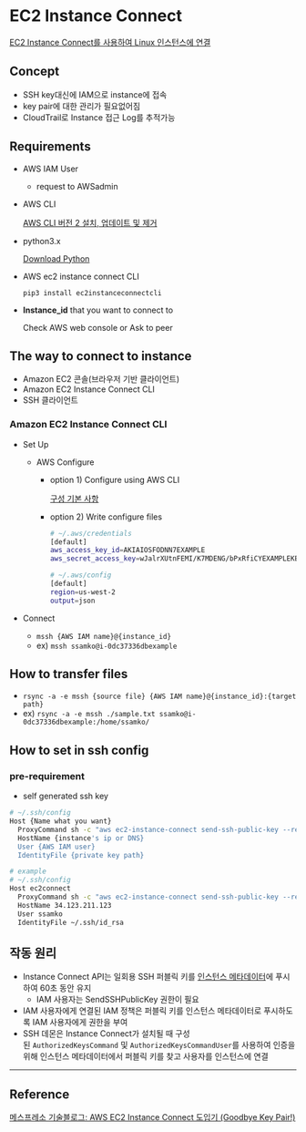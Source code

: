 # EC2 Instance Connect

[EC2 Instance Connect를 사용하여 Linux 인스턴스에 연결](https://docs.aws.amazon.com/ko_kr/AWSEC2/latest/UserGuide/Connect-using-EC2-Instance-Connect.html)

## Concept

- SSH key대신에 IAM으로 instance에 접속
- key pair에 대한 관리가 필요없어짐
- CloudTrail로 Instance 접근 Log를 추적가능

## Requirements

- AWS IAM User
  - request to AWSadmin
- AWS CLI

    [AWS CLI 버전 2 설치, 업데이트 및 제거](https://docs.aws.amazon.com/ko_kr/cli/latest/userguide/install-cliv2.html)

- python3.x

    [Download Python](https://www.python.org/downloads/)

- AWS ec2 instance connect CLI

    `pip3 install ec2instanceconnectcli`

- **Instance_id** that you want to connect to

    Check AWS web console or Ask to peer

## The way to connect to instance

- Amazon EC2 콘솔(브라우저 기반 클라이언트)
- Amazon EC2 Instance Connect CLI
- SSH 클라이언트

### Amazon EC2 Instance Connect CLI

- Set Up
  - AWS Configure
    - option 1) Configure using AWS CLI

      [구성 기본 사항](https://docs.aws.amazon.com/ko_kr/cli/latest/userguide/cli-configure-quickstart.html#cli-configure-quickstart-config)

    - option 2) Write configure files

      ```bash
      # ~/.aws/credentials
      [default]
      aws_access_key_id=AKIAIOSFODNN7EXAMPLE
      aws_secret_access_key=wJalrXUtnFEMI/K7MDENG/bPxRfiCYEXAMPLEKEY
      ```

      ```bash
      # ~/.aws/config
      [default]
      region=us-west-2
      output=json
      ```

- Connect
  - `mssh {AWS IAM name}@{instance_id}`
  - ex) `mssh ssamko@i-0dc37336dbexample`

## How to transfer files

- `rsync -a -e mssh {source file} {AWS IAM name}@{instance_id}:{target path}`
- ex) `rsync -a -e mssh ./sample.txt ssamko@i-0dc37336dbexample:/home/ssamko/`

## How to set in ssh config

### pre-requirement

- self generated ssh key

```bash
# ~/.ssh/config
Host {Name what you want}
  ProxyCommand sh -c "aws ec2-instance-connect send-ssh-public-key --region us-west-2 --availability-zone {us-west-2c}  --instance-id {instance id} --instance-os-user {AWS IAM user} --ssh-public-key file://{public key path}; /usr/bin/nc %h %p"
  HostName {instance's ip or DNS}
  User {AWS IAM user}
  IdentityFile {private key path}
```

```bash
# example
# ~/.ssh/config
Host ec2connect
  ProxyCommand sh -c "aws ec2-instance-connect send-ssh-public-key --region us-west-2 --availability-zone us-west-2c  --instance-id i-0dc37336dbexample --instance-os-user eunsub --ssh-public-key file://~/.ssh/id_rsa.pub; /usr/bin/nc %h %p"
  HostName 34.123.211.123
  User ssamko
  IdentityFile ~/.ssh/id_rsa
```

## 작동 원리

- Instance Connect API는 일회용 SSH 퍼블릭 키를 [인스턴스 메타데이터](https://docs.aws.amazon.com/ko_kr/AWSEC2/latest/UserGuide/ec2-instance-metadata.html)에 푸시하여 60초 동안 유지
  - IAM 사용자는 SendSSHPublicKey 권한이 필요
- IAM 사용자에게 연결된 IAM 정책은 퍼블릭 키를 인스턴스 메타데이터로 푸시하도록 IAM 사용자에게 권한을 부여
- SSH 데몬은 Instance Connect가 설치될 때 구성된 `AuthorizedKeysCommand` 및 `AuthorizedKeysCommandUser`를 사용하여 인증을 위해 인스턴스 메타데이터에서 퍼블릭 키를 찾고 사용자를 인스턴스에 연결

---

## Reference

[메스프레소 기술블로그: AWS EC2 Instance Connect 도입기 (Goodbye Key Pair!)](https://blog.mathpresso.com/aws-ec2-instance-connect-%EB%8F%84%EC%9E%85%EA%B8%B0-goodbye-key-pair-646380952f0e)
